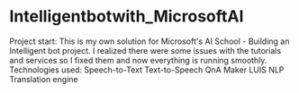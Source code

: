 # Intelligentbotwith_MicrosoftAI
Project start: This is my own solution for Microsoft's AI School - Building an Intelligent bot project. 
I realized there were some issues with the tutorials and services so I fixed them and now everything is running smoothly.
Technologies used:
Speech-to-Text
Text-to-Speech
QnA Maker
LUIS NLP
Translation engine
